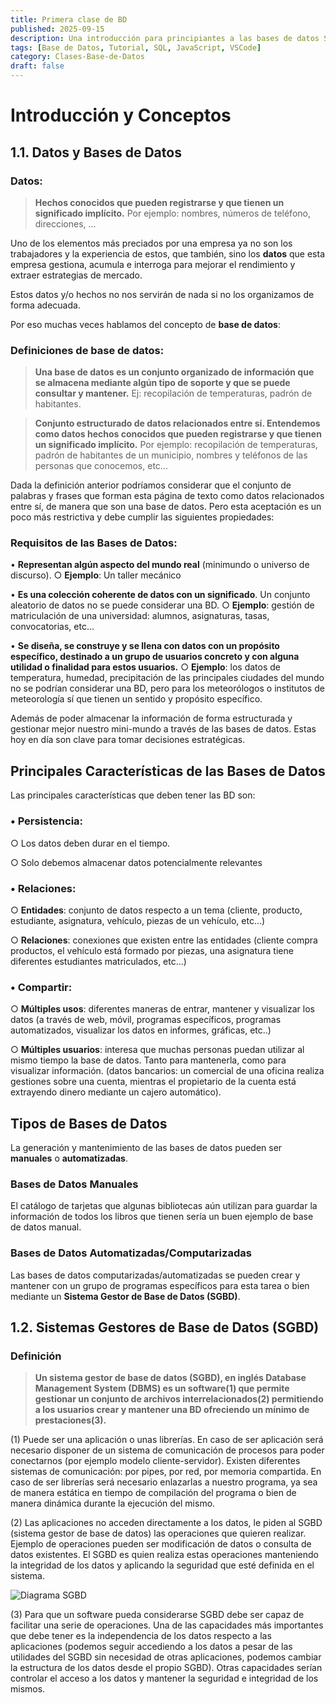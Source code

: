 ```yaml
---
title: Primera clase de BD
published: 2025-09-15
description: Una introducción para principiantes a las bases de datos SQL.
tags: [Base de Datos, Tutorial, SQL, JavaScript, VSCode]
category: Clases-Base-de-Datos
draft: false
---
```


# Introducción y Conceptos

## 1.1. Datos y Bases de Datos

### Datos:

> **Hechos conocidos que pueden registrarse y que tienen un significado implícito.**
> Por ejemplo: nombres, números de teléfono, direcciones, ...

Uno de los elementos más preciados por una empresa ya no son los trabajadores y la experiencia de estos, que también, sino los **datos** que esta empresa gestiona, acumula e interroga para mejorar el rendimiento y extraer estrategias de mercado.

Estos datos y/o hechos no nos servirán de nada si no los organizamos de forma adecuada.

Por eso muchas veces hablamos del concepto de **base de datos**:

### Definiciones de base de datos:

> **Una base de datos es un conjunto organizado de información que se almacena mediante algún tipo de soporte y que se puede consultar y mantener.**
> Ej: recopilación de temperaturas, padrón de habitantes.

> **Conjunto estructurado de datos relacionados entre sí. Entendemos como datos hechos conocidos que pueden registrarse y que tienen un significado implícito.**
> Por ejemplo: recopilación de temperaturas, padrón de habitantes de un municipio, nombres y teléfonos de las personas que conocemos, etc...

Dada la definición anterior podríamos considerar que el conjunto de palabras y frases que forman esta página de texto como datos relacionados entre sí, de manera que son una base de datos. Pero esta aceptación es un poco más restrictiva y debe cumplir las siguientes propiedades:

### Requisitos de las Bases de Datos:

• **Representan algún aspecto del mundo real** (minimundo o universo de discurso).
  ○ **Ejemplo**: Un taller mecánico

• **Es una colección coherente de datos con un significado**. Un conjunto aleatorio de datos no se puede considerar una BD.
  ○ **Ejemplo**: gestión de matriculación de una universidad: alumnos, asignaturas, tasas, convocatorias, etc...

• **Se diseña, se construye y se llena con datos con un propósito específico, destinado a un grupo de usuarios concreto y con alguna utilidad o finalidad para estos usuarios.**
  ○ **Ejemplo**: los datos de temperatura, humedad, precipitación de las principales ciudades del mundo no se podrían considerar una BD, pero para los meteorólogos o institutos de meteorología sí que tienen un sentido y propósito específico.

Además de poder almacenar la información de forma estructurada y gestionar mejor nuestro mini-mundo a través de las bases de datos. Estas hoy en día son clave para tomar decisiones estratégicas.

## Principales Características de las Bases de Datos

Las principales características que deben tener las BD son:

### • Persistencia:

○ Los datos deben durar en el tiempo.

○ Solo debemos almacenar datos potencialmente relevantes

### • Relaciones:

○ **Entidades**: conjunto de datos respecto a un tema (cliente, producto, estudiante, asignatura, vehículo, piezas de un vehículo, etc...)

○ **Relaciones**: conexiones que existen entre las entidades (cliente compra productos, el vehículo está formado por piezas, una asignatura tiene diferentes estudiantes matriculados, etc...)

### • Compartir:

○ **Múltiples usos**: diferentes maneras de entrar, mantener y visualizar los datos (a través de web, móvil, programas específicos, programas automatizados, visualizar los datos en informes, gráficas, etc..)

○ **Múltiples usuarios**: interesa que muchas personas puedan utilizar al mismo tiempo la base de datos. Tanto para mantenerla, como para visualizar información. (datos bancarios: un comercial de una oficina realiza gestiones sobre una cuenta, mientras el propietario de la cuenta está extrayendo dinero mediante un cajero automático).

## Tipos de Bases de Datos

La generación y mantenimiento de las bases de datos pueden ser **manuales** o **automatizadas**.

### Bases de Datos Manuales

El catálogo de tarjetas que algunas bibliotecas aún utilizan para guardar la información de todos los libros que tienen sería un buen ejemplo de base de datos manual.

### Bases de Datos Automatizadas/Computarizadas

Las bases de datos computarizadas/automatizadas se pueden crear y mantener con un grupo de programas específicos para esta tarea o bien mediante un **Sistema Gestor de Base de Datos (SGBD)**.

## 1.2. Sistemas Gestores de Base de Datos (SGBD)

### Definición

> **Un sistema gestor de base de datos (SGBD), en inglés Database Management System (DBMS) es un software(1) que permite gestionar un conjunto de archivos interrelacionados(2) permitiendo a los usuarios crear y mantener una BD ofreciendo un mínimo de prestaciones(3).**

(1) Puede ser una aplicación o unas librerías. En caso de ser aplicación será necesario disponer de un sistema de comunicación de procesos para poder conectarnos (por ejemplo modelo cliente-servidor). Existen diferentes sistemas de comunicación: por pipes, por red, por memoria compartida. En caso de ser librerías será necesario enlazarlas a nuestro programa, ya sea de manera estática en tiempo de compilación del programa o bien de manera dinámica durante la ejecución del mismo.

(2) Las aplicaciones no acceden directamente a los datos, le piden al SGBD (sistema gestor de base de datos) las operaciones que quieren realizar. Ejemplo de operaciones pueden ser modificación de datos o consulta de datos existentes. El SGBD es quien realiza estas operaciones manteniendo la integridad de los datos y aplicando la seguridad que esté definida en el sistema.

![Diagrama SGBD](/db01.png)

(3) Para que un software pueda considerarse SGBD debe ser capaz de facilitar una serie de operaciones. Una de las capacidades más importantes que debe tener es la independencia de los datos respecto a las aplicaciones (podemos seguir accediendo a los datos a pesar de las utilidades del SGBD sin necesidad de otras aplicaciones, podemos cambiar la estructura de los datos desde el propio SGBD). Otras capacidades serían controlar el acceso a los datos y mantener la seguridad e integridad de los mismos.
